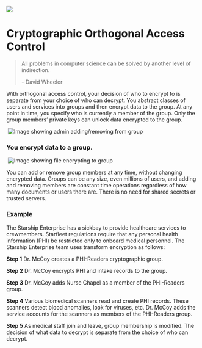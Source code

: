 ![](https://img.shields.io/badge/github-xugaoyi-brightgreen.svg)
# Cryptographic Orthogonal Access Control

> All problems in computer science can be solved by another level of indirection.
>
> \- David Wheeler

With orthogonal access control, your decision of who to encrypt to is separate from your choice of who can decrypt. You abstract classes of users and services into groups and then encrypt data to the group. At any point in time, you specify who is currently a member of the group. Only the group members’ private keys can unlock data encrypted to the group.

​                  ![Image showing admin adding/removing from group](https://d33wubrfki0l68.cloudfront.net/b5d921b2a1318b97c1deab938b572cc7aa020416/18ae1/static/c0b0333d0ea594923dcd3166e7377674/38b44/orthogonal-access-control-add-remove-members.jpg)            

### You encrypt data to a group.

​                  ![Image showing file encrypting to group](https://d33wubrfki0l68.cloudfront.net/4848dfa44c0012cb8b29a9d344debd8a73062d2e/c6445/static/d4ee9807e105b9935155872209c95c69/38b44/orthogonal-access-control-file-to-group.jpg)            

You can add or remove group members at any time, without changing encrypted data. Groups can be any size, even millions of users, and adding and removing members are constant time operations regardless of how many documents or users there are. There is no need for shared secrets or trusted servers.

### Example

The Starship Enterprise has a sickbay to provide healthcare services to crewmembers. Starfleet regulations require that any personal health information (PHI) be restricted only to onboard medical personnel. The Starship Enterprise team uses transform encryption as follows:

**Step 1**
 Dr. McCoy creates a PHI-Readers cryptographic group.

**Step 2**
 Dr. McCoy encrypts PHI and intake records to the group.

**Step 3**
 Dr. McCoy adds Nurse Chapel as a member of the PHI-Readers group.

**Step 4**
 Various biomedical scanners read and create PHI records. These scanners detect blood anomalies, look for viruses, etc. Dr. McCoy adds the service accounts for the scanners as members of the PHI-Readers group.

**Step 5**
 As medical staff join and leave, group membership is modified. The decision of what data to decrypt is separate from the choice of who can decrypt.

